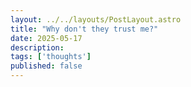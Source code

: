 ```yaml
---
layout: ../../layouts/PostLayout.astro
title: "Why don't they trust me?"
date: 2025-05-17
description: 
tags: ['thoughts']
published: false
---
```


